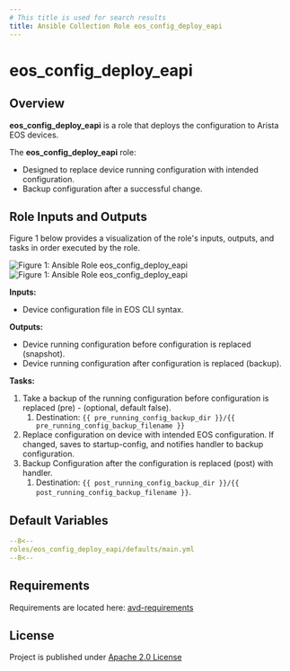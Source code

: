 ```yaml
---
# This title is used for search results
title: Ansible Collection Role eos_config_deploy_eapi
---
```

<!--
  ~ Copyright (c) 2023-2025 Arista Networks, Inc.
  ~ Use of this source code is governed by the Apache License 2.0
  ~ that can be found in the LICENSE file.
  -->

# eos_config_deploy_eapi

## Overview

**eos_config_deploy_eapi** is a role that deploys the configuration to Arista EOS devices.

The **eos_config_deploy_eapi** role:

- Designed to replace device running configuration with intended configuration.
- Backup configuration after a successful change.

## Role Inputs and Outputs

Figure 1 below provides a visualization of the role's inputs, outputs, and tasks in order executed by the role.

![Figure 1: Ansible Role eos_config_deploy_eapi](../../docs/_media/eos_config_deploy_eapi_dark.svg#only-dark)
![Figure 1: Ansible Role eos_config_deploy_eapi](../../docs/_media/eos_config_deploy_eapi_light.svg#only-light)

**Inputs:**

- Device configuration file in EOS CLI syntax.

**Outputs:**

- Device running configuration before configuration is replaced (snapshot).
- Device running configuration after configuration is replaced (backup).

**Tasks:**

1. Take a backup of the running configuration before configuration is replaced (pre) - (optional, default false).
   1. Destination: `{{ pre_running_config_backup_dir }}/{{ pre_running_config_backup_filename }}`
2. Replace configuration on device with intended EOS configuration. If changed, saves to startup-config, and notifies handler to backup configuration.
3. Backup Configuration after the configuration is replaced (post) with handler.
   1. Destination: `{{ post_running_config_backup_dir }}/{{ post_running_config_backup_filename }}`.

## Default Variables

``` yaml
--8<--
roles/eos_config_deploy_eapi/defaults/main.yml
--8<--
```

## Requirements

Requirements are located here: [avd-requirements](../../docs/installation/collection-installation.md#python-requirements-installation)

## License

Project is published under [Apache 2.0 License](../../LICENSE)
